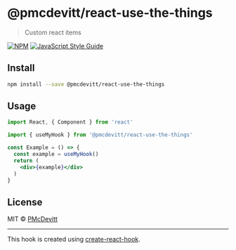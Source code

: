 # @pmcdevitt/react-use-the-things

> Custom react items

[![NPM](https://img.shields.io/npm/v/@pmcdevitt/react-use-the-things.svg)](https://www.npmjs.com/package/@pmcdevitt/react-use-the-things) [![JavaScript Style Guide](https://img.shields.io/badge/code_style-standard-brightgreen.svg)](https://standardjs.com)

## Install

```bash
npm install --save @pmcdevitt/react-use-the-things
```

## Usage

```jsx
import React, { Component } from 'react'

import { useMyHook } from '@pmcdevitt/react-use-the-things'

const Example = () => {
  const example = useMyHook()
  return (
    <div>{example}</div>
  )
}
```

## License

MIT © [PMcDevitt](https://github.com/PMcDevitt)

---

This hook is created using [create-react-hook](https://github.com/hermanya/create-react-hook).
